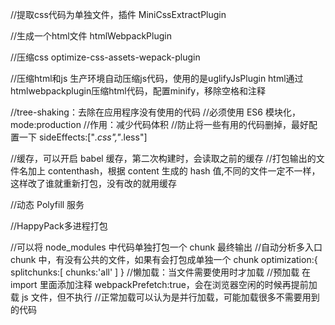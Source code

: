 //提取css代码为单独文件，插件
MiniCssExtractPlugin

//生成一个html文件
htmlWebpackPlugin

//压缩css
optimize-css-assets-wepack-plugin

//压缩html和js
生产环境自动压缩js代码，使用的是uglifyJsPlugin
html通过htmlwebpackplugin压缩html代码，配置minify，移除空格和注释

//tree-shaking：去除在应用程序没有使用的代码
//必须使用 ES6 模块化，mode:production
//作用：减少代码体积
//防止将一些有用的代码删掉，最好配置一下 sideEffects:["*.css","*.less"]

//缓存，可以开启 babel 缓存，第二次构建时，会读取之前的缓存
//打包输出的文件名加上 contenthash，根据 content 生成的 hash 值,不同的文件一定不一样，这样改了谁就重新打包，没有改的就用缓存

//动态 Polyfill 服务

//HappyPack多进程打包

//可以将 node_modules 中代码单独打包一个 chunk 最终输出
//自动分析多入口 chunk 中，有没有公共的文件，如果有会打包成单独一个 chunk
optimization:{
splitchunks:[
chunks:'all'
]
}
//懒加载：当文件需要使用时才加载
//预加载 在 import 里面添加注释 webpackPrefetch:true，会在浏览器空闲的时候再提前加载 js 文件，但不执行
//正常加载可以认为是并行加载，可能加载很多不需要用到的代码
